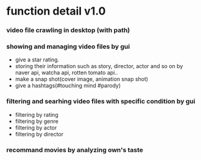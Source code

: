 # function detail v1.0

### video file crawling in desktop (with path)

### showing and managing video files by gui 
   - give a star rating.
   - storing their information such as story, director, actor and so on by naver api, watcha api, rotten tomato api..
   - make a snap shot(cover image, animation snap shot)
   - give a hashtags(#touching mind #parody)
   
### filtering and searhing video files with specific condition by gui
   - filtering by rating
   - filtering by genre
   - filtering by actor
   - filtering by director
   
### recommand movies by analyzing own's taste
